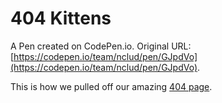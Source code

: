 # 404 Kittens

A Pen created on CodePen.io. Original URL: [https://codepen.io/team/nclud/pen/GJpdVo](https://codepen.io/team/nclud/pen/GJpdVo).

This is how we pulled off our amazing <a href="http://nclud.com/typekittens">404 page</a>.



